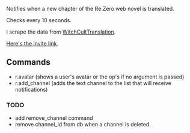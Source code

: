 Notifies when a new chapter of the Re:Zero web novel is translated.

Checks every 10 seconds.

I scrape the data from [WitchCultTranslation](https://witchculttranslation.com/).

[Here's the invite link](https://discord.com/api/oauth2/authorize?client_id=834692619392385074&permissions=2148002880&scope=bot).

## Commands

- r.avatar (shows a user's avatar or the op's if no argument is passed)
- r.add_channel (adds the text channel to the list that will receive notifications)

### TODO

- add remove_channel command
- remove channel_id from db when a channel is deleted.
